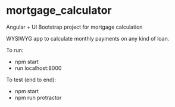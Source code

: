 # mortgage_calculator
Angular + UI Bootstrap project for mortgage calculation


WYSIWYG app to calculate monthly payments on any kind of loan.


To run:
- npm start
- run localhost:8000

To test (end to end):
- npm start
- npm run protractor
